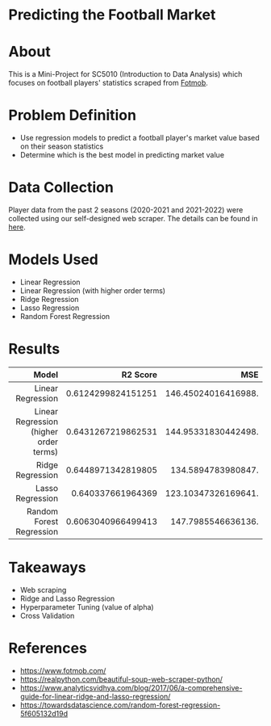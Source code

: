 # Predicting the Football Market 

# About

This is a Mini-Project for SC5010 (Introduction to Data Analysis) which focuses on football players' statistics scraped from [Fotmob](https://www.fotmob.com/).

# Problem Definition

- Use regression models to predict a football player's market value based on their season statistics
- Determine which is the best model in predicting market value

# Data Collection

Player data from the past 2 seasons (2020-2021 and 2021-2022) were collected using our self-designed web scraper. The details can be found in [here]().

# Models Used

- Linear Regression
- Linear Regression (with higher order terms)
- Ridge Regression
- Lasso Regression
- Random Forest Regression

# Results

| Model 					                         |     R2 Score 		       |  MSE                 |
|-----------------------------------------:|------------------------:|---------------------:|
| Linear Regression 			                 |     0.6124299824151251  | 146.45024016416988.  |
| Linear Regression (higher order terms) 	 |     0.6431267219862531  | 144.95331830442498.  |
| Ridge Regression 			                   |     0.6448971342819805  | 134.5894783980847.   |
| Lasso Regression 			                   |     0.640337661964369 	 | 123.10347326169641.  |
| Random Forest Regression 		             |     0.6063040966499413  | 147.7985546636136.   |


# Takeaways

- Web scraping
- Ridge and Lasso Regression
- Hyperparameter Tuning (value of alpha)
- Cross Validation

# References

- https://www.fotmob.com/
- https://realpython.com/beautiful-soup-web-scraper-python/
- https://www.analyticsvidhya.com/blog/2017/06/a-comprehensive-guide-for-linear-ridge-and-lasso-regression/
- https://towardsdatascience.com/random-forest-regression-5f605132d19d
